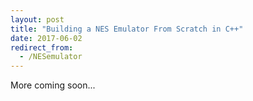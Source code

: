 ```yaml
---
layout: post
title: "Building a NES Emulator From Scratch in C++"
date: 2017-06-02
redirect_from:
  - /NESemulator
---
```

More coming soon...
